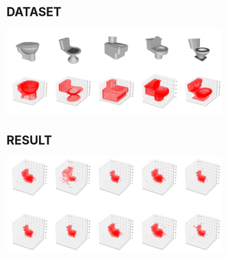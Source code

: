 # DATASET

![](https://github.com/pablo1n7/3DGAN/blob/master/data/img_data.png?raw=true)

# RESULT

![](https://github.com/pablo1n7/3DGAN/blob/master/data/toilet_fake_000.png?raw=true)
